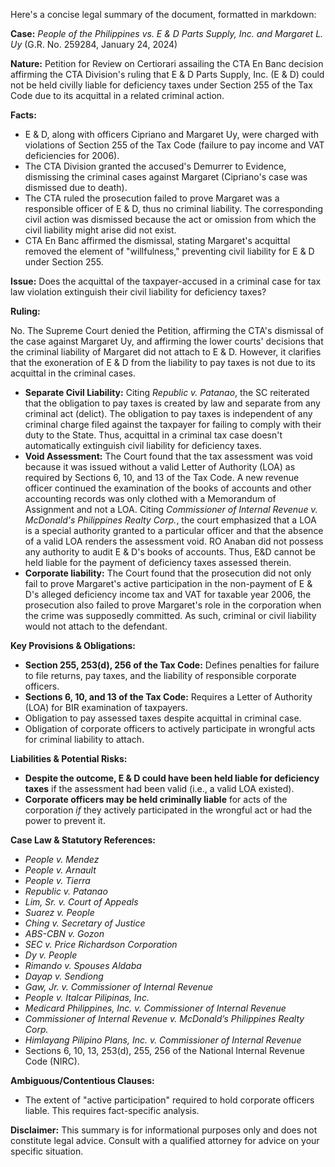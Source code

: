 Here's a concise legal summary of the document, formatted in markdown:

**Case:** *People of the Philippines vs. E & D Parts Supply, Inc. and Margaret L. Uy* (G.R. No. 259284, January 24, 2024)

**Nature:** Petition for Review on Certiorari assailing the CTA En Banc decision affirming the CTA Division's ruling that E & D Parts Supply, Inc. (E & D) could not be held civilly liable for deficiency taxes under Section 255 of the Tax Code due to its acquittal in a related criminal action.

**Facts:**

*   E & D, along with officers Cipriano and Margaret Uy, were charged with violations of Section 255 of the Tax Code (failure to pay income and VAT deficiencies for 2006).
*   The CTA Division granted the accused's Demurrer to Evidence, dismissing the criminal cases against Margaret (Cipriano's case was dismissed due to death).
*   The CTA ruled the prosecution failed to prove Margaret was a responsible officer of E & D, thus no criminal liability. The corresponding civil action was dismissed because the act or omission from which the civil liability might arise did not exist.
*   CTA En Banc affirmed the dismissal, stating Margaret's acquittal removed the element of "willfulness," preventing civil liability for E & D under Section 255.

**Issue:** Does the acquittal of the taxpayer-accused in a criminal case for tax law violation extinguish their civil liability for deficiency taxes?

**Ruling:**

No. The Supreme Court denied the Petition, affirming the CTA's dismissal of the case against Margaret Uy, and affirming the lower courts' decisions that the criminal liability of Margaret did not attach to E & D. However, it clarifies that the exoneration of E & D from the liability to pay taxes is not due to its acquittal in the criminal cases.

*   **Separate Civil Liability:**  Citing *Republic v. Patanao*, the SC reiterated that the obligation to pay taxes is created by law and separate from any criminal act (delict). The obligation to pay taxes is independent of any criminal charge filed against the taxpayer for failing to comply with their duty to the State. Thus, acquittal in a criminal tax case doesn't automatically extinguish civil liability for deficiency taxes.
*   **Void Assessment:** The Court found that the tax assessment was void because it was issued without a valid Letter of Authority (LOA) as required by Sections 6, 10, and 13 of the Tax Code. A new revenue officer continued the examination of the books of accounts and other accounting records was only clothed with a Memorandum of Assignment and not a LOA. Citing *Commissioner of Internal Revenue v. McDonald's Philippines Realty Corp.*, the court emphasized that a LOA is a special authority granted to a particular officer and that the absence of a valid LOA renders the assessment void. RO Anaban did not possess any authority to audit E & D's books of accounts. Thus, E&D cannot be held liable for the payment of deficiency taxes assessed therein.
* **Corporate liability:** The Court found that the prosecution did not only fail to prove Margaret's active participation in the non-payment of E & D's alleged deficiency income tax and VAT for taxable year 2006, the prosecution also failed to prove Margaret's role in the corporation when the crime was supposedly committed. As such, criminal or civil liability would not attach to the defendant.

**Key Provisions & Obligations:**

*   **Section 255, 253(d), 256 of the Tax Code:**  Defines penalties for failure to file returns, pay taxes, and the liability of responsible corporate officers.
*   **Sections 6, 10, and 13 of the Tax Code:** Requires a Letter of Authority (LOA) for BIR examination of taxpayers.
*   Obligation to pay assessed taxes despite acquittal in criminal case.
*   Obligation of corporate officers to actively participate in wrongful acts for criminal liability to attach.

**Liabilities & Potential Risks:**

*   **Despite the outcome, E & D could have been held liable for deficiency taxes** if the assessment had been valid (i.e., a valid LOA existed).
*   **Corporate officers may be held criminally liable** for acts of the corporation *if* they actively participated in the wrongful act or had the power to prevent it.

**Case Law & Statutory References:**

*   *People v. Mendez*
*   *People v. Arnault*
*   *People v. Tierra*
*   *Republic v. Patanao*
*   *Lim, Sr. v. Court of Appeals*
*   *Suarez v. People*
*   *Ching v. Secretary of Justice*
*   *ABS-CBN v. Gozon*
*   *SEC v. Price Richardson Corporation*
*   *Dy v. People*
*   *Rimando v. Spouses Aldaba*
*   *Dayap v. Sendiong*
*   *Gaw, Jr. v. Commissioner of Internal Revenue*
*   *People v. Italcar Pilipinas, Inc.*
*   *Medicard Philippines, Inc. v. Commissioner of Internal Revenue*
*   *Commissioner of Internal Revenue v. McDonald’s Philippines Realty Corp.*
*   *Himlayang Pilipino Plans, Inc. v. Commissioner of Internal Revenue*
*   Sections 6, 10, 13, 253(d), 255, 256 of the National Internal Revenue Code (NIRC).

**Ambiguous/Contentious Clauses:**

*   The extent of "active participation" required to hold corporate officers liable. This requires fact-specific analysis.

**Disclaimer:** This summary is for informational purposes only and does not constitute legal advice. Consult with a qualified attorney for advice on your specific situation.
